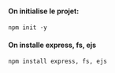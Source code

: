 #### On initialise le projet:

```shell
npm init -y
```

#### On installe express, fs, ejs

```shell
npm install express, fs, ejs
```